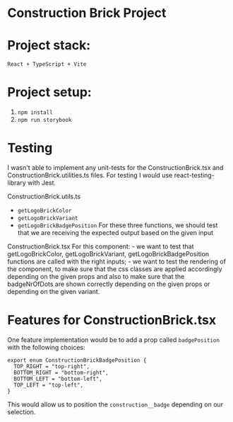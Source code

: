 # Construction Brick Project

# Project stack:
`React + TypeScript + Vite`

# Project setup:
1. `npm install`
2. `npm run storybook`

# Testing
I wasn't able to implement any unit-tests for the ConstructionBrick.tsx and ConstructionBrick.utilities.ts files.
For testing I would use react-testing-library with Jest.

ConstructionBrick.utils.ts
  - `getLogoBrickColor`
  - `getLogoBrickVariant`
  - `getLogoBrickBadgePosition`
  For these three functions, we should test that we are receiving the expected output based on the given input

ConstructionBrick.tsx
  For this component:
    - we want to test that getLogoBrickColor, getLogoBrickVariant, getLogoBrickBadgePosition functions are called with the right inputs;
    - we want to test the rendering of the component, to make sure that the css classes are applied accordingly depending on the given props and also to make sure that the badgeNrOfDots are shown correctly depending on the given props or depending on the given variant.

# Features for ConstructionBrick.tsx
One feature implementation would be to add a prop called `badgePosition` with the following choices:
```
export enum ConstructionBrickBadgePosition {
  TOP_RIGHT = "top-right",
  BOTTOM_RIGHT = "bottom-right",
  BOTTOM_LEFT = "bottom-left",
  TOP_LEFT = "top-left",
}
```
This would allow us to position the `construction__badge` depending on our selection.

